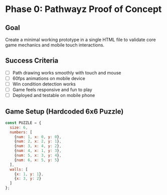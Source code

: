# Phase 0: Pathwayz Proof of Concept

## Goal
Create a minimal working prototype in a single HTML file to validate core game mechanics and mobile touch interactions.

## Success Criteria
- [ ] Path drawing works smoothly with touch and mouse
- [ ] 60fps animations on mobile device
- [ ] Win condition detection works
- [ ] Game feels responsive and fun to play
- [ ] Deployed and testable on mobile phone

## Game Setup (Hardcoded 6x6 Puzzle)
```javascript
const PUZZLE = {
  size: 6,
  numbers: [
    {num: 1, x: 0, y: 0},
    {num: 2, x: 2, y: 1}, 
    {num: 3, x: 4, y: 2},
    {num: 4, x: 1, y: 3},
    {num: 5, x: 3, y: 4},
    {num: 6, x: 5, y: 5}
  ],
  walls: [
    {x: 1, y: 1},
    {x: 3, y: 2}
  ]
};